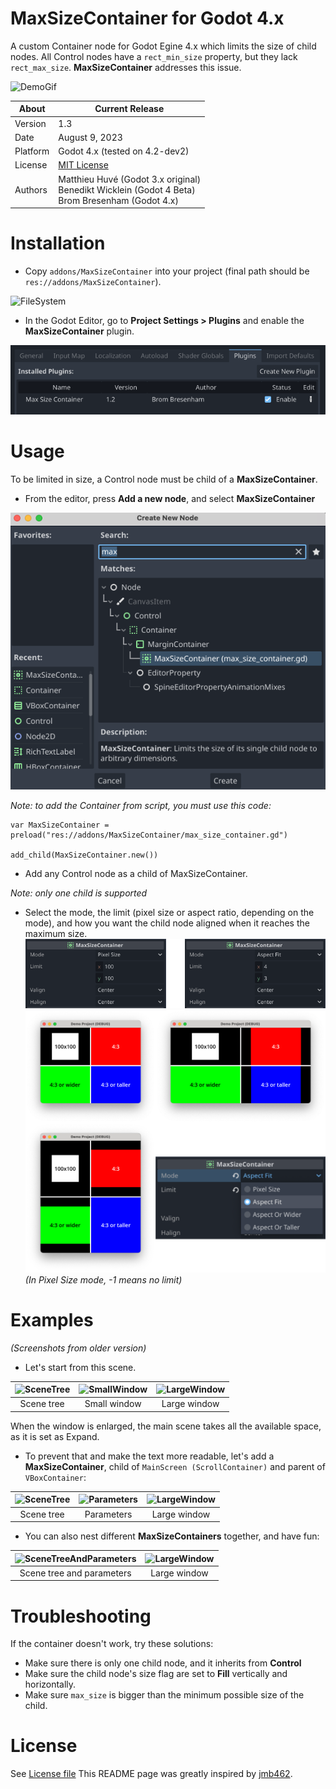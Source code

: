 # MaxSizeContainer for Godot 4.x
A custom Container node for Godot Egine 4.x which limits the size of child nodes.
All Control nodes have a `rect_min_size` property, but they lack `rect_max_size`. **MaxSizeContainer** addresses this issue.

![DemoGif](./readme_files/demo.gif)

About     | Current Release
----------|-----------------------
Version   | 1.3
Date      | August 9, 2023
Platform  | Godot 4.x (tested on 4.2-dev2)
License   | [MIT License](LICENSE.md)
Authors   | Matthieu Huvé (Godot 3.x original)<br>Benedikt Wicklein (Godot 4 Beta)<br>Brom Bresenham (Godot 4.x)

# Installation
- Copy `addons/MaxSizeContainer` into your project (final path should be `res://addons/MaxSizeContainer`).

![FileSystem](./readme_files/filesystem.png)

- In the Godot Editor, go to **Project Settings > Plugins** and enable the **MaxSizeContainer** plugin.

![PluginMenu](./readme_files/plugin_menu.png)


# Usage
To be limited in size, a Control node must be child of a **MaxSizeContainer**.

 - From the editor, press **Add a new node**, and select **MaxSizeContainer**

![AddNewNodeMenu](./readme_files/add_new_node.png)

*Note: to add the Container from script, you must use this code:*

```gdscript
var MaxSizeContainer = preload("res://addons/MaxSizeContainer/max_size_container.gd")

add_child(MaxSizeContainer.new())
```

 - Add any Control node as a child of MaxSizeContainer.

 *Note: only one child is supported*

 - Select the mode, the limit (pixel size or aspect ratio, depending on the mode), and how you want the child node aligned when it reaches the maximum size.
![Properties](./readme_files/properties-2.png)
![Properties](./readme_files/modes.png)
*(In Pixel Size mode, -1 means no limit)*

# Examples
*(Screenshots from older version)*

- Let's start from this scene.

| ![SceneTree](./readme_files/tree_base.png) | ![SmallWindow](./readme_files/main_small.png)  | ![LargeWindow](./readme_files/main_without.png) |
|:---:|:---:|:---:|
| Scene tree | Small window | Large window |

When the window is enlarged, the main scene takes all the available space, as it is set as Expand.

 - To prevent that and make the text more readable, let's add a **MaxSizeContainer**, child of `MainScreen (ScrollContainer)` and parent of `VBoxContainer`:

| ![SceneTree](./readme_files/tree_with_one_container.png) | ![Parameters](./readme_files/inspector_fun_1_base.png)  | ![LargeWindow](./readme_files/main_basic.png) |
|:---:|:---:|:---:|
| Scene tree | Parameters | Large window |

- You can also nest different **MaxSizeContainers** together, and have fun:

| ![SceneTreeAndParameters](./readme_files/tree_and_inspector_fun.png) | ![LargeWindow](./readme_files/main_fun.png) |
|:---:|:---:|
| Scene tree and parameters | Large window |

# Troubleshooting

If the container doesn't work, try these solutions:

- Make sure there is only one child node, and it inherits from **Control**
- Make sure the child node's size flag are set to **Fill** vertically and horizontally.
- Make sure `max_size` is bigger than the minimum possible size of the child.

# License

See [License file](https://github.com/brombres/Godot-MaxSizeContainer/blob/master/LICENSE.md)
This README page was greatly inspired by [jmb462](https://github.com/jmb462/GodotQuickSettings/blob/main/README.md).
